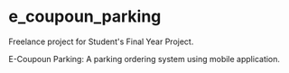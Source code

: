 # e_coupoun_parking

Freelance project for Student's Final Year Project.

E-Coupoun Parking: A parking ordering system using mobile application.

